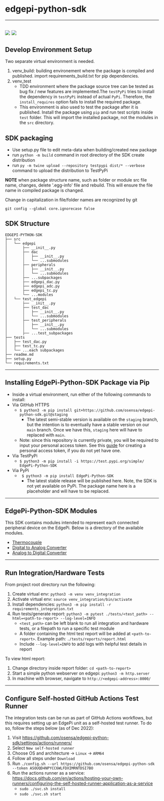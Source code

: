 # edgepi-python-sdk
---
![](https://github.com/osensa/edgepi-python-sdk/actions/workflows/python-unit-test.yml/badge.svg)
![](https://github.com/osensa/edgepi-python-sdk/actions/workflows/python-lint.yml/badge.svg)
---
## Develop Environment Setup
Two separate virtual environment is needed.
1. venv_build: building environement where the package is compiled and published. import requirements_build.txt for pip dependencies.
2. venv_test 
   - TDD environment where the package source tree can be tested as bug fix / new features are implemented.The `testPyPi` tries to install the dependency in `testPyPi` instead of actual `PyPi`. Therefore, the `install_requires` option fails to install the required package. 
   - This environment is also used to test the package after it is published. Install the package using `pip` and run test scripts inside `test` folder. This will import the installed package, not the modules in the `src` directory.

## SDK packaging

- Use setup.py file to edit meta-data when building/created new package
- run ```python -m build``` command in root directory of the SDK create distribution
- run ```py -m twine upload --repository testpypi dist/* --verbose``` command to upload the distribution to TestPyPi

__NOTE__ when package structure name, such as folder or module src file name, changes, delete '.egg-info' file and rebuild. This will ensure the file name in compiled package is changed.

Change in capitalization in file/folder names are recognized by git
```
git config --global core.ignorecase false
```

## SDK Structure
```
EDGEPI-PYTHON-SDK
├── src
│   └── edgepi
│       ├── __init__.py
│       ├── dac
│       │   ├── __init__.py
│       │   └── ...submodules
│       ├── peripherals
│       │   ├── __init__.py
│       │   └── ...submodules
│       ├── ...subpackages
│       ├── edgepi_dac.py
│       ├── edgepi_adc.py
│       ├── edgepi_tc.py
│       └── ...modules
│   └── test_edgepi
│       ├── __init__.py
│       ├── test_dac
│       │   ├── __init__.py
│       │   └── ...submodules
│       ├── test_peripherals
│       │   ├── __init__.py
│       │   └── ...submodules
│       ├── ...test_subpackages
├── tests
│   ├── test_dac.py
│   ├── test_tc.py
│   └── ...each subpackages
├── readme.md
├── setup.py
└── requirements.txt
```
---
## Installing EdgePi-Python-SDK Package via Pip
- Inside a virtual environment, run either of the following commands to install:
- Via GitHub HTTPS 
    * `$ python3 -m pip install git+https://github.com/osensa/edgepi-python-sdk.git@staging`
        - The latest semi-stable version is available on the `staging` branch, but the intention is to eventually have a stable version on our `main` branch. Once we have this, `staging` here will have to replaced with `main`.
    * Note: since this repository is currently private, you will be required to input your personal access token. See this [guide](https://docs.github.com/en/authentication/keeping-your-account-and-data-secure/creating-a-personal-access-token) for creating a personal access token, if you do not yet have one.
- Via TestPyPi
    * `$ python3 -m pip install -i https://test.pypi.org/simple/ EdgePi-Python-SDK`
- Via PyPi
    * ` $ python3 -m pip install EdgePi-Python-SDK`
        - The latest stable release will be published here. Note, the SDK is not yet available on PyPi. The package name here is a placeholder and will have to be replaced.
---
## EdgePi-Python-SDK Modules
This SDK contains modules intended to represent each connected peripheral device on the EdgePi. Below is a directory of the available modules.
* [Thermocouple](src/edgepi/tc)
* [Digital to Analog Converter](src/edgepi/dac)
* [Analog to Digital Converter](src/edgepi/adc)
---
## Run Integration/Hardware Tests
From project root directory run the following:
1. Create virtual env: `python3 -m venv venv_integration`
2. Activate virtual env: `source venv_integration/bin/activate`
3. Install dependencies: `python3 -m pip install -r requirements_integration.txt`
4. Run tests/generate report: `python3 -m pytest ./tests/<test_path> --html=<path-to-report> --log-level=INFO`
    * `<test_path>` can be left blank to run all integration and hardware tests, or a filepath to run a specific test module
    * A folder containing the html test report will be added at `<path-to-report>`. Example path: `./tests/reports/report.html`
    * Include `--log-level=INFO` to add logs with helpful test details in report 

To view html report:
1. Change directory inside report folder: `cd <path-to-report>`
2. Start a simple python webserver on edgepi: `python3 -m http.server`
3. In machine with browser, navigate to `http://<edgepi-address>:8000/`
---
## Configure Self-hosted GitHub Actions Test Runner
The integration tests can be run as part of GitHub Actions workflows, but this requires setting up an EdgePi unit as a self-hosted test runner.
To do so, follow the steps below (as of Dec 2022):
1. Visit https://github.com/osensa/edgepi-python-sdk/settings/actions/runners/
2. Select `New self-hosted runner`
3. Choose OS and architecture -> `Linux` -> `ARM64`
4. Follow all steps under `Download`
5. Run `./config.sh --url https://github.com/osensa/edgepi-python-sdk --token ASOUQD4NPYCC6WLFDXIMRNTDSI7BO`
6. Run the actions runner as a service: https://docs.github.com/en/actions/hosting-your-own-runners/configuring-the-self-hosted-runner-application-as-a-service
    * `sudo ./svc.sh install`
    * `sudo ./svc.sh start`

